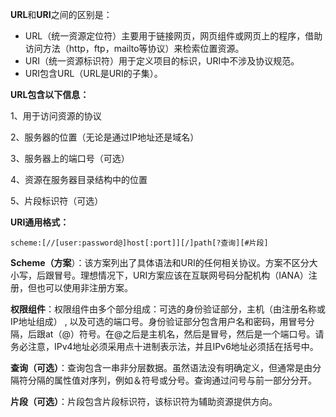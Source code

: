 **URL**和**URI**之间的区别是：

- URL（统一资源定位符）主要用于链接网页，网页组件或网页上的程序，借助访问方法（http，ftp，mailto等协议）来检索位置资源。
- URI（统一资源标识符）用于定义项目的标识，URI中不涉及协议规范。
- URI包含URL（URL是URI的子集）。

**URL包含以下信息：**

1、用于访问资源的协议

2、服务器的位置（无论是通过IP地址还是域名）

3、服务器上的端口号（可选）

4、资源在服务器目录结构中的位置

5、片段标识符（可选）

**URI通用格式：**

```
scheme:[//[user:password@]host[:port]][/]path[?查询][#片段]
```

**Scheme（方案**）：该方案列出了具体语法和URI的任何相关协议。方案不区分大小写，后跟冒号。理想情况下，URI方案应该在互联网号码分配机构（IANA）注册，但也可以使用非注册方案。

**权限组件**：权限组件由多个部分组成：可选的身份验证部分，主机（由注册名称或IP地址组成） , 以及可选的端口号。身份验证部分包含用户名和密码，用冒号分隔，后跟at（@）符号。在@之后是主机名，然后是冒号，然后是一个端口号。请务必注意，IPv4地址必须采用点十进制表示法，并且IPv6地址必须括在括号中。

**查询（可选）**：查询包含一串非分层数据。虽然语法没有明确定义，但通常是由分隔符分隔的属性值对序列，例如＆符号或分号。查询通过问号与前一部分分开。

**片段（可选）**：片段包含片段标识符，该标识符为辅助资源提供方向。